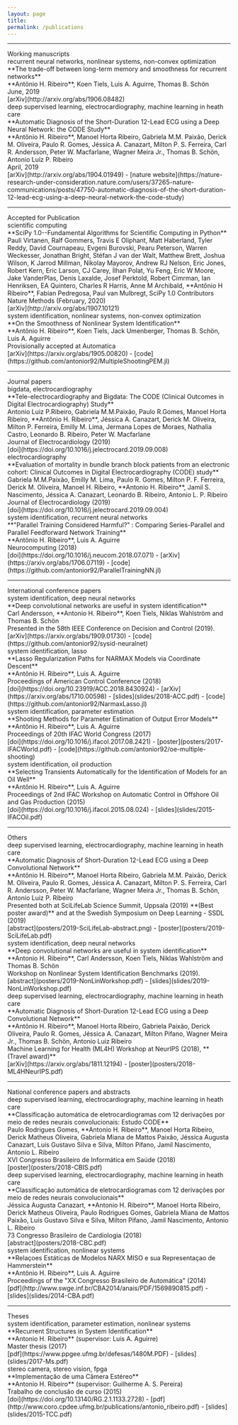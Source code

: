 ```yaml
---
layout: page
title: 
permalink: /publications
---
```



<hr />
<div class="titlebox">Working manuscripts</div>


<div class="paper" markdown="1">
<div class="category">recurrent neural networks, nonlinear systems, non-convex optimization</div>
<span class="papertitle">**The trade-off between long-term memory and smoothness for recurrent
  networks** </span> <br />
<span class="authors"> **Antônio H. Ribeiro**, Koen Tiels, Luis A. Aguirre, Thomas B. Schön </span> <br />
<span class="conference">June, 2019</span> <br />
<span class="source">
[arXiv](http://arxiv.org/abs/1906.08482)
</span>
</div>


<div class="paper" markdown="1">
<div class="category">deep supervised learning, electrocardiography, machine learning in heath care</div>
<span class="papertitle">**Automatic Diagnosis of the Short-Duration 12-Lead ECG using a Deep Neural Network: the CODE Study** </span> <br />
<span class="authors"> **Antônio H. Ribeiro**, Manoel Horta Ribeiro, Gabriela M.M. Paixão, Derick M. Oliveira, Paulo R. Gomes, Jéssica A. Canazart, Milton P. S. Ferreira, Carl R. Andersson, Peter W. Macfarlane, Wagner Meira Jr., Thomas B. Schön, Antonio Luiz P. Ribeiro </span> <br />
<span class="conference">April, 2019</span> <br />
<span class="source">
[arXiv](http://arxiv.org/abs/1904.01949) -
[nature website](https://nature-research-under-consideration.nature.com/users/37265-nature-communications/posts/47750-automatic-diagnosis-of-the-short-duration-12-lead-ecg-using-a-deep-neural-network-the-code-study)
</span>
</div>

<hr />
<div class="titlebox">Accepted for Publication</div>


<div class="paper" markdown="1">
<div class="category">scientific computing</div>
<span class="papertitle">**SciPy 1.0--Fundamental Algorithms for Scientific Computing in Python** </span> <br />
<span class="authors"> Pauli Virtanen, Ralf Gommers, Travis E Oliphant, Matt Haberland, Tyler Reddy, David Cournapeau, Evgeni Burovski, Pearu Peterson, Warren Weckesser, Jonathan Bright, Stéfan J van der Walt, Matthew Brett, Joshua Wilson, K Jarrod Millman, Nikolay Mayorov, Andrew RJ Nelson, Eric Jones, Robert Kern, Eric Larson, CJ Carey, İlhan Polat, Yu Feng, Eric W Moore, Jake VanderPlas, Denis Laxalde, Josef Perktold, Robert Cimrman, Ian Henriksen, EA Quintero, Charles R Harris, Anne M Archibald, **Antônio H Ribeiro**, Fabian Pedregosa, Paul van Mulbregt, SciPy 1.0 Contributors </span> <br />
<span class="conference"> Nature Methods (February, 2020)</span> <br />
<span class="source">
[arXiv](http://arxiv.org/abs/1907.10121)
</span>
</div>


<div class="paper" markdown="1">
<div class="category">system identification, nonlinear systems, non-convex optimization</div>
<span class="papertitle">**On the Smoothness of Nonlinear System Identification** </span> <br />
<span class="authors"> **Antônio H. Ribeiro**, Koen Tiels, Jack Umenberger, Thomas B. Schön, Luis A. Aguirre </span> <br />
<span class="conference"> Provisionally accepted at Automatica</span> <br />
<span class="source">
[arXiv](https://arxiv.org/abs/1905.00820) -
[code](https://github.com/antonior92/MultipleShootingPEM.jl)
</span>
</div>

<hr />
<div class="titlebox">Journal papers</div>

<div class="paper" markdown="1">
<div class="category">bigdata, electrocardiography</div>
<span class="papertitle">**Tele-electrocardiography and Bigdata: The CODE (Clinical Outcomes in Digital Electrocardiography) Study** </span> <br />
<span class="authors"> Antonio Luiz P.Ribeiro, Gabriela M.M.Paixão, Paulo R.Gomes, Manoel Horta Ribeiro, **Antônio H. Ribeiro**, Jéssica A. Canazart, Derick M. Oliveira, Milton P. Ferreira, Emilly M. Lima, Jermana Lopes de Moraes, Nathalia Castro, Leonardo B. Ribeiro, Peter W. Macfarlane</span> <br />
<span class="conference"> Journal of Electrocardiology (2019)</span> <br />
<span class="source">
[doi](https://doi.org/10.1016/j.jelectrocard.2019.09.008)
</span>
</div>

<div class="paper" markdown="1">
<div class="category">electrocardiography</div>
<span class="papertitle">**Evaluation of mortality in bundle branch block patients from an electronic cohort: Clinical Outcomes in Digital Electrocardiography (CODE) study** </span> <br />
<span class="authors"> Gabriela M.M.Paixão, Emilly M. Lima, Paulo R. Gomes, Milton P. F. Ferreira, Derick M. Oliveira, Manoel H. Ribeiro, **Antonio H. Ribeiro**, Jamil S. Nascimento, Jéssica A. Canazart, Leonardo B. Ribeiro, Antonio L. P. Ribeiro</span> <br />
<span class="conference"> Journal of Electrocardiology (2019)</span> <br />
<span class="source">
[doi](https://doi.org/10.1016/j.jelectrocard.2019.09.004)
</span>
</div>


<div class="paper" markdown="1">
<div class="category">system identification, recurrent neural networks</div>
<span class="papertitle">**"Parallel Training Considered Harmful?" : Comparing Series-Parallel and Parallel Feedforward Network Training** </span> <br />
<span class="authors">**Antônio H. Ribeiro**, Luis A. Aguirre </span> <br />
<span class="conference">Neurocomputing (2018)</span> <br />
<span class="source">
[doi](https://doi.org/10.1016/j.neucom.2018.07.071) - 
[arXiv](https://arxiv.org/abs/1706.07119) - 
[code](https://github.com/antonior92/ParallelTrainingNN.jl)
</span>
</div>

<hr />
<div class="titlebox">International conference papers</div>

<div class="paper" markdown="1">
<div class="category">system identification, deep neural networks</div>
<span class="papertitle">**Deep convolutional networks are useful in system identification** </span> <br />
<span class="authors">Carl Andersson, **Antonio H. Ribeiro**, Koen Tiels, Niklas Wahlström and Thomas B. Schön </span> <br />
<span class="conference"> Presented in the 58th IEEE Conference on Decision and Control (2019). </span><br />
<span class="source">
[arXiv](https://arxiv.org/abs/1909.01730) - 
[code](https://github.com/antonior92/sysid-neuralnet)
</span>
</div>


<div class="paper" markdown="1">
<div class="category">system identification, lasso </div>
<span class="papertitle">**Lasso Regularization Paths for NARMAX Models via Coordinate Descent**  </span> <br />
<span class="authors">**Antônio H. Ribeiro**, Luis A. Aguirre </span> <br />
<span class="conference">Proceedings of American Control Conference (2018) </span><br />
<span class="source">
[doi](https://doi.org/10.23919/ACC.2018.8430924) - 
[arXiv](https://arxiv.org/abs/1710.00598) -
[slides](slides/2018-ACC.pdf) -
[code](https://github.com/antonior92/NarmaxLasso.jl)
</span>
</div>


<div class="paper" markdown="1">
<div class="category">system identification, parameter estimation </div>
<span class="papertitle">**Shooting Methods for Parameter Estimation of Output Error Models**  </span> <br />
<span class="authors">**Antônio H. Ribeiro**, Luis A. Aguirre </span> <br />
<span class="conference">Proceedings of 20th IFAC World Congress (2017) </span><br />
<span class="source">
[doi](https://doi.org/10.1016/j.ifacol.2017.08.2421) - 
[poster](posters/2017-IFACWorld.pdf) -
[code](https://github.com/antonior92/oe-multiple-shooting)
</span>
</div>

<div class="paper" markdown="1">
<div class="category">system identification, oil production</div>
<span class="papertitle">**Selecting Transients Automatically for the Identification of Models for an Oil Well**  </span> <br />
<span class="authors">**Antônio H. Ribeiro**, Luis A. Aguirre </span> <br />
<span class="conference">Proceedings of 2nd IFAC Workshop on Automatic Control in Offshore Oil and Gas Production (2015)</span><br />
<span class="source">
[doi](https://doi.org/10.1016/j.ifacol.2015.08.024) - 
[slides](slides/2015-IFACOil.pdf)
</span>
</div>


<hr />
<div class="titlebox">Others</div>

<div class="paper" markdown="1">
<div class="category">deep supervised learning, electrocardiography, machine learning in heath care</div>
<span class="papertitle">**Automatic Diagnosis of Short-Duration 12-Lead ECG using a Deep Convolutional
Network**  </span> <br />
<span class="authors"> **Antônio H. Ribeiro**, Manoel Horta Ribeiro, Gabriela M.M. Paixão, Derick M. Oliveira, Paulo R. Gomes, Jéssica A. Canazart, Milton P. S. Ferreira, Carl R. Andersson, Peter W. Macfarlane, Wagner Meira Jr., Thomas B. Schön, Antonio Luiz P. Ribeiro </span> <br />
<span class="conference">Presented both at SciLifeLab Science Summit, Uppsala (2019)  **(Best poster award)** and at the Swedish Symposium on Deep Learning - SSDL (2019)</span><br />
<span class="source">
[abstract](posters/2019-SciLifeLab-abstract.png) -
[poster](posters/2019-SciLifeLab.pdf)
</span>

</div>
<div class="paper" markdown="1">
<div class="category">system identification, deep neural networks</div>
<span class="papertitle">**Deep convolutional networks are useful in system identification** </span> <br />
<span class="authors">**Antonio H. Ribeiro**, Carl Andersson, Koen Tiels, Niklas Wahlström and Thomas B. Schön </span> <br />
<span class="conference">Workshop on Nonlinear System Identification Benchmarks (2019).</span> <br />
<span class="source">
[abstract](posters/2019-NonLinWorkshop.pdf) - 
[slides](slides/2019-NonLinWorkshop.pdf)
</span>
</div>

<div class="paper" markdown="1">
<div class="category">deep supervised learning, electrocardiography, machine learning in heath care</div>
<span class="papertitle">**Automatic Diagnosis of Short-Duration 12-Lead ECG using a Deep Convolutional Network**  </span> <br />
<span class="authors">**Antônio H. Ribeiro**, Manoel Horta Ribeiro, Gabriela Paixão, Derick Oliveira, Paulo R. Gomes, Jéssica A. Canazart, Milton Pifano, Wagner Meira Jr., Thomas B. Schön, Antonio Luiz Ribeiro </span> <br />
<span class="conference">Machine Learning for Health (ML4H) Workshop at NeurIPS (2018),  **(Travel award)**</span><br />
<span class="source">
[arXiv](https://arxiv.org/abs/1811.12194) -
[poster](posters/2018-ML4HNeurIPS.pdf)
</span>
</div>


<hr />
<div class="titlebox">National conference papers and abstracts</div>

<div class="paper" markdown="1">
<div class="category">deep supervised learning, electrocardiography, machine learning in heath care</div>
<span class="papertitle">**Classificação automática de eletrocardiogramas com 12 derivações por meio de redes neurais convolucionais: Estudo CODE**  </span> <br />
<span class="authors"> Paulo Rodrigues Gomes, **Antonio H. Ribeiro**, Manoel Horta Ribeiro, Derick Matheus Oliveira, Gabriela Miana de Mattos Paixão, Jéssica Augusta Canazart, Luís Gustavo Silva e Silva,
Milton Pifano, Jamil Nascimento, Antonio L. Ribeiro </span> <br />
<span class="conference"> XVI Congresso Brasileiro de Informática em Saúde (2018) </span><br />
<span class="source">
[poster](posters/2018-CBIS.pdf)
</span>
</div>


<div class="paper" markdown="1">
<div class="category">deep supervised learning, electrocardiography, machine learning in heath care</div>
<span class="papertitle">**Classificação automática de eletrocardiogramas com 12 derivações por meio de redes neurais convolucionais**  </span> <br />
<span class="authors"> Jéssica Augusta Canazart, **Antonio H. Ribeiro**, Manoel Horta Ribeiro, Derick Matheus Oliveira, Paulo Rodrigues Gomes, Gabriela Miana de Mattos Paixão,  Luís Gustavo Silva e Silva,
Milton Pifano, Jamil Nascimento, Antonio L. Ribeiro </span> <br />
<span class="conference"> 73 Congresso Brasileiro de Cardiologia (2018) </span><br />
<span class="source">
[abstract](posters/2018-CBC.pdf)
</span>
</div>

<div class="paper" markdown="1">
<div class="category">system identification, nonlinear systems</div>
<span class="papertitle">**Relaçoes Estáticas de Modelos NARX MISO e sua Representaçao de Hammerstein**  </span> <br />
<span class="authors">**Antônio H. Ribeiro**, Luis A. Aguirre </span> <br />
<span class="conference">Proceedings of the "XX Congresso Brasileiro de Automática" (2014) </span><br />
<span class="source">
[pdf](http://www.swge.inf.br/CBA2014/anais/PDF/1569890815.pdf) - 
[slides](slides/2014-CBA.pdf)
</span>
</div>


<hr />
<div class="titlebox">Theses </div>

<div class="paper" markdown="1">
<div class="category">system identification, parameter estimation, nonlinear systems</div>
<span class="papertitle">**Recurrent Structures in System Identification**  </span> <br />
<span class="authors"> **Antonio H. Ribeiro** (supervisor: Luis A. Aguirre) </span> <br />
<span class="conference"> Master thesis (2017) </span><br />
<span class="source">
[pdf](https://www.ppgee.ufmg.br/defesas/1480M.PDF) -
[slides](slides/2017-Ms.pdf)
</span>
</div>

<div class="paper" markdown="1">
<div class="category">stereo camera, stereo vision, fpga</div>
<span class="papertitle">**Implementação de uma Câmera Estéreo**  </span> <br />
<span class="authors"> **Antonio H. Ribeiro** (supervisor: Guilherme A. S. Pereira) </span> <br />
<span class="conference"> Trabalho de conclusão de curso (2015) </span><br />
<span class="source">
[doi](https://doi.org/10.13140/RG.2.1.1133.2728) -
[pdf](http://www.coro.cpdee.ufmg.br/publications/antonio_ribeiro.pdf) -
[slides](slides/2015-TCC.pdf)
</span>
</div>
